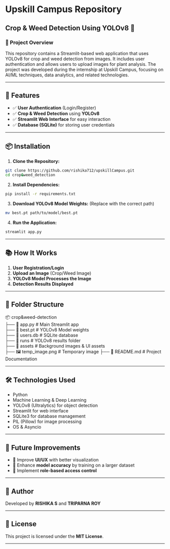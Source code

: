 # Upskill Campus Repository

## Crop & Weed Detection Using YOLOv8 🌱

### 📁 Project Overview
This repository contains a Streamlit-based web application that uses YOLOv8 for crop and weed detection from images. It includes user authentication and allows users to upload images for plant analysis. The project was developed during the internship at Upskill Campus, focusing on AI/ML techniques, data analytics, and related technologies.

---

## 🚀 Features
- ✅ **User Authentication** (Login/Register)
- ✅ **Crop & Weed Detection** using **YOLOv8**
- ✅ **Streamlit Web Interface** for easy interaction
- ✅ **Database (SQLite)** for storing user credentials

---

## 📦 Installation

1. **Clone the Repository:**
```bash
git clone https://github.com/rishika712/upskillCampus.git
cd crop&weed_detection
```

2. **Install Dependencies:**
```bash
pip install -r requirements.txt
```

3. **Download YOLOv8 Model Weights:** (Replace with the correct path)
```bash
mv best.pt path/to/model/best.pt
```

4. **Run the Application:**
```bash
streamlit app.py
```

---

## 📚 How It Works
1. **User Registration/Login**
2. **Upload an Image** (Crop/Weed Image)
3. **YOLOv8 Model Processes the Image**
4. **Detection Results Displayed**

---

## 📂 Folder Structure

📦 crop&weed-detection  
 ├── 📜 app.py  # Main Streamlit app  
 ├── 📜 best.pt                          # YOLOv8 Model weights  
 ├── 📜 users.db                         # SQLite database  
 ├── 📂 runs                             # YOLOv8 results folder  
 ├── 📂 assets                           # Background images & UI assets  
 ├── 🖼️ temp_image.png                   # Temporary image
 ├── 📜 README.md                        # Project Documentation  

---

## 🛠️ Technologies Used
- Python
- Machine Learning & Deep Learning
- YOLOv8 (Ultralytics) for object detection
- Streamlit for web interface
- SQLite3 for database management
- PIL (Pillow) for image processing
- OS & Asyncio

---

## 🚀 Future Improvements
- 🔹 Improve **UI/UX** with better visualization
- 🔹 Enhance **model accuracy** by training on a larger dataset
- 🔹 Implement **role-based access control**

---

## 👥 Author
Developed by **RISHIKA S** and **TRIPARNA ROY**

---

## 📄 License
This project is licensed under the **MIT License**.

---

